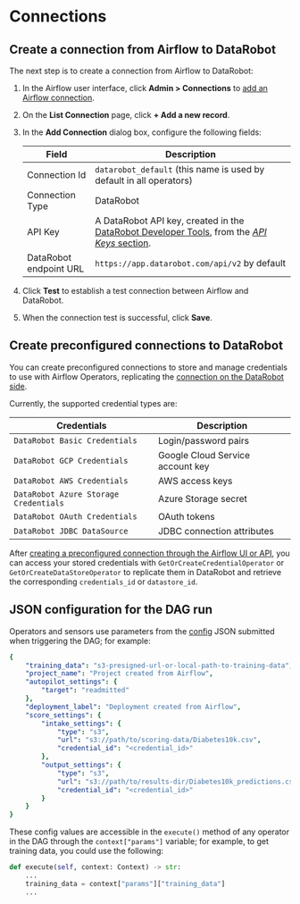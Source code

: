 # Connections
## Create a connection from Airflow to DataRobot

The next step is to create a connection from Airflow to DataRobot:

1. In the Airflow user interface, click **Admin > Connections** to
   [add an Airflow connection](https://airflow.apache.org/docs/apache-airflow/stable/howto/connection.html#creating-a-connection-with-the-ui).

2. On the **List Connection** page, click **+ Add a new record**.

3. In the **Add Connection** dialog box, configure the following fields:

    | Field          | Description |
    |----------------|-------------|
    |Connection Id   | `datarobot_default` (this name is used by default in all operators) |
    |Connection Type | DataRobot |
    |API Key         | A DataRobot API key, created in the [DataRobot Developer Tools](https://app.datarobot.com/account/developer-tools), from the [*API Keys* section](https://app.datarobot.com/docs/api/api-quickstart/api-qs.html#create-a-datarobot-api-token). |
    |DataRobot endpoint URL | `https://app.datarobot.com/api/v2` by default |

4. Click **Test** to establish a test connection between Airflow and DataRobot.

5. When the connection test is successful, click **Save**.

## Create preconfigured connections to DataRobot

You can create preconfigured connections to store and manage credentials to use with Airflow Operators,
replicating the [connection on the DataRobot side](https://docs.datarobot.com/en/docs/data/connect-data/stored-creds.html).

Currently, the supported credential types are:

| Credentials                           | Description          |
|---------------------------------------|----------------------|
| `DataRobot Basic Credentials`         | Login/password pairs |
| `DataRobot GCP Credentials`           | Google Cloud Service account key |
| `DataRobot AWS Credentials`           | AWS access keys      |
| `DataRobot Azure Storage Credentials` | Azure Storage secret |
| `DataRobot OAuth Credentials`         | OAuth tokens         |
| `DataRobot JDBC DataSource`           | JDBC connection attributes |

After [creating a preconfigured connection through the Airflow UI or API](https://airflow.apache.org/docs/apache-airflow/stable/howto/connection.html),
you can access your stored credentials with `GetOrCreateCredentialOperator` or `GetOrCreateDataStoreOperator`
to replicate them in DataRobot and retrieve the corresponding `credentials_id` or `datastore_id`.

## JSON configuration for the DAG run

Operators and sensors use parameters from the [config](https://airflow.apache.org/docs/apache-airflow/stable/cli-and-env-variables-ref.html?highlight=config#Named%20Arguments_repeat21) JSON submitted when triggering the DAG; for example:


``` yaml
{
    "training_data": "s3-presigned-url-or-local-path-to-training-data",
    "project_name": "Project created from Airflow",
    "autopilot_settings": {
        "target": "readmitted"
    },
    "deployment_label": "Deployment created from Airflow",
    "score_settings": {
        "intake_settings": {
            "type": "s3",
            "url": "s3://path/to/scoring-data/Diabetes10k.csv",
            "credential_id": "<credential_id>"
        },
        "output_settings": {
            "type": "s3",
            "url": "s3://path/to/results-dir/Diabetes10k_predictions.csv",
            "credential_id": "<credential_id>"
        }
    }
}
```


These config values are accessible in the `execute()` method of any operator in the DAG
through the `context["params"]` variable; for example, to get training data, you could use the following:

``` py
def execute(self, context: Context) -> str:
    ...
    training_data = context["params"]["training_data"]
    ...
```
